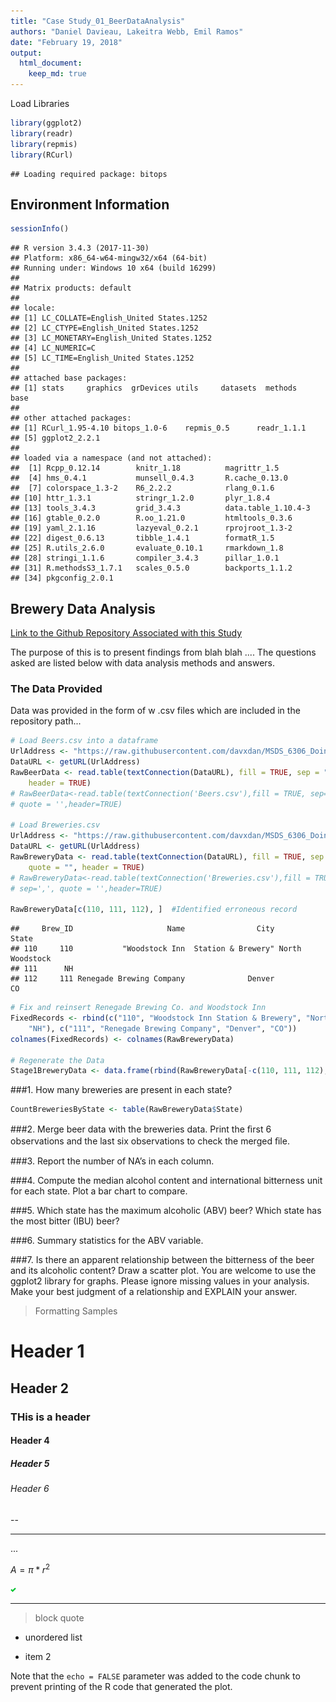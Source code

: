 ```yaml
---
title: "Case Study_01_BeerDataAnalysis"
authors: "Daniel Davieau, Lakeitra Webb, Emil Ramos"
date: "February 19, 2018"
output:
  html_document:
    keep_md: true
---
```


Load Libraries

```r
library(ggplot2)
library(readr)
library(repmis)
library(RCurl)
```

```
## Loading required package: bitops
```
## Environment Information

```r
sessionInfo()
```

```
## R version 3.4.3 (2017-11-30)
## Platform: x86_64-w64-mingw32/x64 (64-bit)
## Running under: Windows 10 x64 (build 16299)
## 
## Matrix products: default
## 
## locale:
## [1] LC_COLLATE=English_United States.1252 
## [2] LC_CTYPE=English_United States.1252   
## [3] LC_MONETARY=English_United States.1252
## [4] LC_NUMERIC=C                          
## [5] LC_TIME=English_United States.1252    
## 
## attached base packages:
## [1] stats     graphics  grDevices utils     datasets  methods   base     
## 
## other attached packages:
## [1] RCurl_1.95-4.10 bitops_1.0-6    repmis_0.5      readr_1.1.1    
## [5] ggplot2_2.2.1  
## 
## loaded via a namespace (and not attached):
##  [1] Rcpp_0.12.14        knitr_1.18          magrittr_1.5       
##  [4] hms_0.4.1           munsell_0.4.3       R.cache_0.13.0     
##  [7] colorspace_1.3-2    R6_2.2.2            rlang_0.1.6        
## [10] httr_1.3.1          stringr_1.2.0       plyr_1.8.4         
## [13] tools_3.4.3         grid_3.4.3          data.table_1.10.4-3
## [16] gtable_0.2.0        R.oo_1.21.0         htmltools_0.3.6    
## [19] yaml_2.1.16         lazyeval_0.2.1      rprojroot_1.3-2    
## [22] digest_0.6.13       tibble_1.4.1        formatR_1.5        
## [25] R.utils_2.6.0       evaluate_0.10.1     rmarkdown_1.8      
## [28] stringi_1.1.6       compiler_3.4.3      pillar_1.0.1       
## [31] R.methodsS3_1.7.1   scales_0.5.0        backports_1.1.2    
## [34] pkgconfig_2.0.1
```
## Brewery Data Analysis

[Link to the Github Repository Associated with this Study](https://github.com/davxdan/MSDS_6306_DoingDataScience_Case-Study_01)

The purpose of this is to present findings from blah blah ....
The questions asked are listed below with data analysis methods and answers.  

### The Data Provided
Data was provided in the form of w .csv files which are included in the repository path...




```r
# Load Beers.csv into a dataframe
UrlAddress <- "https://raw.githubusercontent.com/davxdan/MSDS_6306_DoingDataScience_Case-Study_01/master/Input/RawDataFiles/Beers.csv"
DataURL <- getURL(UrlAddress)
RawBeerData <- read.table(textConnection(DataURL), fill = TRUE, sep = ",", quote = "", 
    header = TRUE)
# RawBeerData<-read.table(textConnection('Beers.csv'),fill = TRUE, sep=',',
# quote = '',header=TRUE)

# Load Breweries.csv
UrlAddress <- "https://raw.githubusercontent.com/davxdan/MSDS_6306_DoingDataScience_Case-Study_01/master/Input/RawDataFiles/Breweries.csv"
DataURL <- getURL(UrlAddress)
RawBreweryData <- read.table(textConnection(DataURL), fill = TRUE, sep = ",", 
    quote = "", header = TRUE)
# RawBreweryData<-read.table(textConnection('Breweries.csv'),fill = TRUE,
# sep=',', quote = '',header=TRUE)

RawBreweryData[c(110, 111, 112), ]  #Identified erroneous record
```

```
##     Brew_ID                     Name                City           State
## 110     110           "Woodstock Inn  Station & Brewery" North Woodstock
## 111      NH                                                             
## 112     111 Renegade Brewing Company              Denver              CO
```

```r
# Fix and reinsert Renegade Brewing Co. and Woodstock Inn
FixedRecords <- rbind(c("110", "Woodstock Inn Station & Brewery", "North Woodstock", 
    "NH"), c("111", "Renegade Brewing Company", "Denver", "CO"))
colnames(FixedRecords) <- colnames(RawBreweryData)

# Regenerate the Data
Stage1BreweryData <- data.frame(rbind(RawBreweryData[-c(110, 111, 112), ], FixedRecords))
```
###1. How many breweries are present in each state?

```r
CountBreweriesByState <- table(RawBreweryData$State)
```
###2. Merge beer data with the breweries data. Print the ﬁrst 6 observations and the last six observations to check the merged ﬁle.

###3. Report the number of NA’s in each column.

###4. Compute the median alcohol content and international bitterness unit for each state. Plot a bar chart to compare.

###5. Which state has the maximum alcoholic (ABV) beer? Which state has the most bitter (IBU) beer?

###6. Summary statistics for the ABV variable.

###7. Is there an apparent relationship between the bitterness of the beer and its alcoholic content? Draw a scatter plot. You are welcome to use the ggplot2 library for graphs. Please ignore missing values in your analysis. Make your best judgment of a relationship and EXPLAIN your answer.









>Formatting Samples  

# Header 1   
## Header 2   
### THis is a header  
#### Header 4   
##### Header 5   
###### Header 6  

--  

---  

...  

$A = \pi*r^{2}$  

![](SampleImage.png)  

***  

> block quote  

* unordered list  

* item 2  

Note that the `echo = FALSE` parameter was added to the code chunk to prevent printing of the R code that generated the plot.
